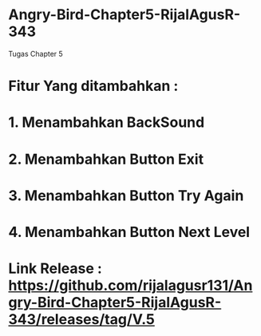 # Angry-Bird-Chapter5-RijalAgusR-343
 Tugas Chapter 5
# Fitur Yang ditambahkan : 
# 1. Menambahkan BackSound
# 2. Menambahkan Button Exit
# 3. Menambahkan Button Try Again
# 4. Menambahkan Button Next Level

# Link Release : https://github.com/rijalagusr131/Angry-Bird-Chapter5-RijalAgusR-343/releases/tag/V.5
